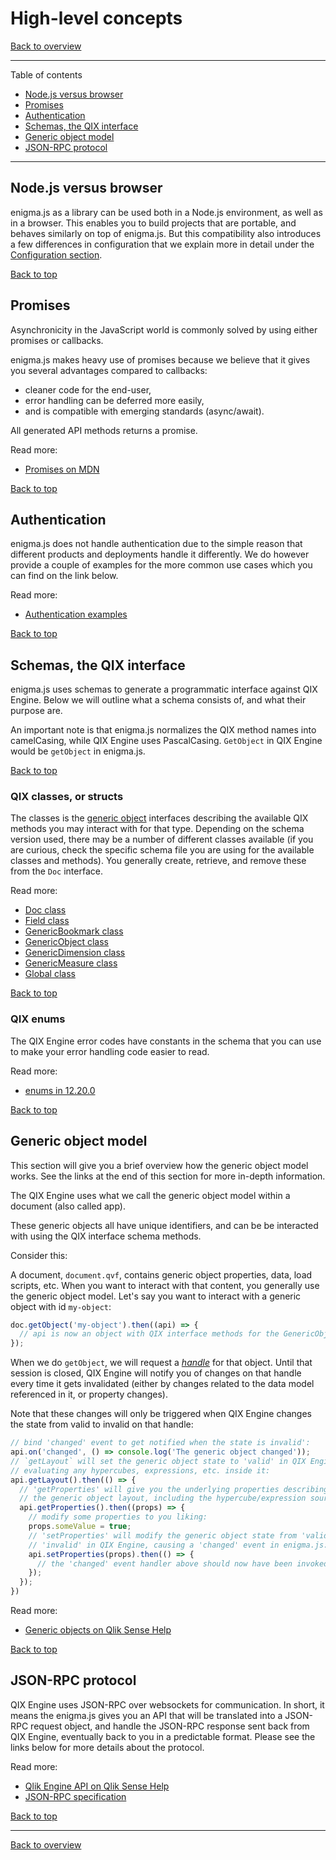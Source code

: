 # High-level concepts

[Back to overview](../README.md#readme)

---

Table of contents

- [Node.js versus browser](#nodejs-vs-browser)
- [Promises](#promises)
- [Authentication](#authentication)
- [Schemas, the QIX interface](#schemas-the-qix-interface)
- [Generic object model](#generic-object-model)
- [JSON-RPC protocol](#json-rpc-protocol)

---

## Node.js versus browser

enigma.js as a library can be used both in a Node.js environment, as well as in a browser. This enables you to build projects that are portable, and behaves similarly on top of enigma.js. But this compatibility also introduces a few differences in configuration that we explain more in detail under the [Configuration section](./api.md#configuration).

[Back to top](#high-level-concepts)

## Promises

Asynchronicity in the JavaScript world is commonly solved by using either promises or callbacks.

enigma.js makes heavy use of promises because we believe that it gives you several advantages compared to callbacks:

* cleaner code for the end-user,
* error handling can be deferred more easily,
* and is compatible with emerging standards (async/await).

All generated API methods returns a promise.

Read more:

* [Promises on MDN](https://developer.mozilla.org/en-US/docs/Web/JavaScript/Guide/Using_promises)

[Back to top](#high-level-concepts)

## Authentication

enigma.js does not handle authentication due to the simple reason that different products and deployments
handle it differently. We do however provide a couple of examples for the more common use cases which you can
find on the link below.

Read more:

* [Authentication examples](../examples/authentication)
  
[Back to top](#high-level-concepts)

## Schemas, the QIX interface

enigma.js uses schemas to generate a programmatic interface against QIX Engine.
Below we will outline what a schema consists of, and what their purpose are.

An important note is that enigma.js normalizes the QIX method names into camelCasing,
while QIX Engine uses PascalCasing. `GetObject` in QIX Engine would be `getObject`
in enigma.js.

[Back to top](#high-level-concepts)

### QIX classes, or structs

The classes is the [generic object](#generic-object-model) interfaces
describing the available QIX methods you may interact with for that type. Depending
on the schema version used, there may be a number of different classes available
(if you are curious, check the specific schema file you are using for the available
classes and methods). You generally create, retrieve, and remove these from the `Doc`
interface.

Read more:

* [Doc class](http://help.qlik.com/en-US/sense-developer/June2017/Subsystems/EngineAPI/Content/Classes/AppClass/App-class.htm)
* [Field class](http://help.qlik.com/en-US/sense-developer/June2017/Subsystems/EngineAPI/Content/Classes/FieldClass/Field-class.htm)
* [GenericBookmark class](http://help.qlik.com/en-US/sense-developer/June2017/Subsystems/EngineAPI/Content/Classes/GenericBookmarkClass/GenericBookmark-class.htm)
* [GenericObject class](http://help.qlik.com/en-US/sense-developer/June2017/Subsystems/EngineAPI/Content/Classes/GenericObjectClass/GenericObject-class.htm)
* [GenericDimension class](http://help.qlik.com/en-US/sense-developer/June2017/Subsystems/EngineAPI/Content/Classes/GenericDimensionClass/GenericDimension-class.htm)
* [GenericMeasure class](http://help.qlik.com/en-US/sense-developer/June2017/Subsystems/EngineAPI/Content/Classes/GenericMeasureClass/GenericMeasure-class.htm)
* [Global class](http://help.qlik.com/en-US/sense-developer/June2017/Subsystems/EngineAPI/Content/Classes/GlobalClass/Global-class.htm)

[Back to top](#high-level-concepts)

### QIX enums

The QIX Engine error codes have constants in the schema that you can use to
make your error handling code easier to read.

Read more:

* [enums in 12.20.0](https://github.com/qlik-oss/enigma.js/blob/refactor-docs/schemas/12.20.0.json#L1221)

[Back to top](#high-level-concepts)

## Generic object model

This section will give you a brief overview how the generic object model works. See
the links at the end of this section for more in-depth information.

The QIX Engine uses what we call the generic object model within a document (also called app).

These generic objects all have unique identifiers, and can be be interacted with using the QIX
interface schema methods.

Consider this:

A document, `document.qvf`, contains generic object properties, data, load scripts, etc. When
you want to interact with that content, you generally use the generic object model. Let's say
you want to interact with a generic object with id `my-object`:

```js
doc.getObject('my-object').then((api) => {
  // api is now an object with QIX interface methods for the GenericObject struct
});
```

When we do `getObject`, we will request a [_handle_](https://en.wikipedia.org/wiki/Handle_(computing))
for that object. Until that session is closed, QIX Engine will notify you of changes on that handle
every time it gets invalidated (either by changes related to the data model referenced in it, or property changes).

Note that these changes will only be triggered when QIX Engine changes the state from valid to invalid
on that handle:

```js
// bind 'changed' event to get notified when the state is invalid':
api.on('changed', () => console.log('The generic object changed'));
// `getLayout` will set the generic object state to 'valid' in QIX Engine,
// evaluating any hypercubes, expressions, etc. inside it:
api.getLayout().then(() => {
  // 'getProperties' will give you the underlying properties describing
  // the generic object layout, including the hypercube/expression sources etc.:
  api.getProperties().then((props) => {
    // modify some properties to you liking:
    props.someValue = true;
    // 'setProperties' will modify the generic object state from 'valid' to
    // 'invalid' in QIX Engine, causing a 'changed' event in enigma.js:
    api.setProperties(props).then(() => {
      // the 'changed' event handler above should now have been invoked
    });
  });
})
```

Read more:

* [Generic objects on Qlik Sense Help](http://help.qlik.com/en-US/sense-developer/June2017/Subsystems/EngineAPI/Content/GenericObject/overview-generic-object.htm)

[Back to top](#high-level-concepts)

## JSON-RPC protocol

QIX Engine uses JSON-RPC over websockets for communication. In short, it means the enigma.js gives you an API that will be translated into a JSON-RPC request object, and handle the JSON-RPC response sent back from QIX Engine, eventually back to you in a predictable format. Please see the links below for more details about the protocol.

Read more:

* [Qlik Engine API on Qlik Sense Help](http://help.qlik.com/en-US/sense-developer/June2017/Subsystems/EngineAPI/Content/introducing-engine-API.htm)
* [JSON-RPC specification](http://www.jsonrpc.org/specification)

[Back to top](#high-level-concepts)

---

[Back to overview](../README.md#readme)
